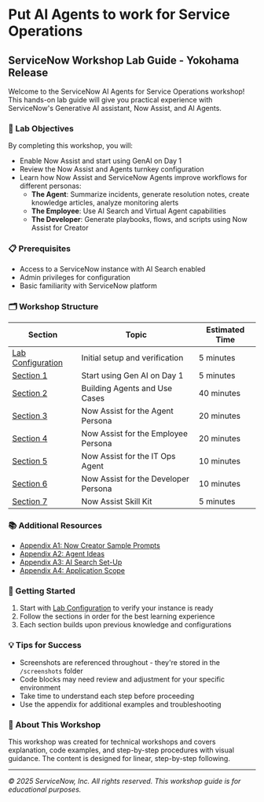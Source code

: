 # Put AI Agents to work for Service Operations
## ServiceNow Workshop Lab Guide - Yokohama Release

Welcome to the ServiceNow AI Agents for Service Operations workshop! This hands-on lab guide will give you practical experience with ServiceNow's Generative AI assistant, Now Assist, and AI Agents.

### 🎯 Lab Objectives

By completing this workshop, you will:
- Enable Now Assist and start using GenAI on Day 1
- Review the Now Assist and Agents turnkey configuration
- Learn how Now Assist and ServiceNow Agents improve workflows for different personas:
  - **The Agent**: Summarize incidents, generate resolution notes, create knowledge articles, analyze monitoring alerts
  - **The Employee**: Use AI Search and Virtual Agent capabilities
  - **The Developer**: Generate playbooks, flows, and scripts using Now Assist for Creator

### 📋 Prerequisites

- Access to a ServiceNow instance with AI Search enabled
- Admin privileges for configuration
- Basic familiarity with ServiceNow platform

### 🗂️ Workshop Structure

| Section | Topic | Estimated Time |
|---------|-------|----------------|
| [Lab Configuration](lab-configuration.md) | Initial setup and verification | 5 minutes |
| [Section 1](section1-start-using-genai.md) | Start using Gen AI on Day 1 | 5 minutes |
| [Section 2](section2-building-agents-simple.md) | Building Agents and Use Cases | 40 minutes |
| [Section 3](section3-agent-persona.md) | Now Assist for the Agent Persona | 20 minutes |
| [Section 4](section4-employee-persona.md) | Now Assist for the Employee Persona | 20 minutes |
| [Section 5](section5-itops-agent.md) | Now Assist for the IT Ops Agent | 10 minutes |
| [Section 6](section6-developer-persona.md) | Now Assist for the Developer Persona | 10 minutes |
| [Section 7](section7-skill-kit.md) | Now Assist Skill Kit | 5 minutes |

### 📚 Additional Resources

- [Appendix A1: Now Creator Sample Prompts](appendix-a1-sample-prompts.md)
- [Appendix A2: Agent Ideas](appendix-a2-agent-ideas.md)
- [Appendix A3: AI Search Set-Up](appendix-a3-ai-search-setup.md)
- [Appendix A4: Application Scope](appendix-a4-application-scope.md)

### 🚀 Getting Started

1. Start with [Lab Configuration](lab-configuration.md) to verify your instance is ready
2. Follow the sections in order for the best learning experience
3. Each section builds upon previous knowledge and configurations

### 💡 Tips for Success

- Screenshots are referenced throughout - they're stored in the `/screenshots` folder
- Code blocks may need review and adjustment for your specific environment
- Take time to understand each step before proceeding
- Use the appendix for additional examples and troubleshooting

### 📄 About This Workshop

This workshop was created for technical workshops and covers explanation, code examples, and step-by-step procedures with visual guidance. The content is designed for linear, step-by-step following.

---

*© 2025 ServiceNow, Inc. All rights reserved. This workshop guide is for educational purposes.*